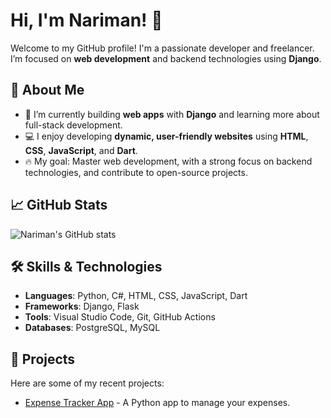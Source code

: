 # Hi, I'm Nariman! 👋

Welcome to my GitHub profile! I'm a passionate developer and freelancer.  
I’m focused on **web development** and backend technologies using **Django**.

## 🚀 About Me
- 🌱 I’m currently building **web apps** with **Django** and learning more about full-stack development.
- 💻 I enjoy developing **dynamic, user-friendly websites** using **HTML**, **CSS**, **JavaScript**, and **Dart**.
- 🔥 My goal: Master web development, with a strong focus on backend technologies, and contribute to open-source projects.

## 📈 GitHub Stats
![Nariman's GitHub stats](https://github-readme-stats.vercel.app/api?username=HnarimanH&show_icons=true&theme=dark)

## 🛠️ Skills & Technologies
- **Languages**: Python, C#, HTML, CSS, JavaScript, Dart
- **Frameworks**: Django, Flask
- **Tools**: Visual Studio Code, Git, GitHub Actions
- **Databases**: PostgreSQL, MySQL

## 📂 Projects
Here are some of my recent projects:
- [Expense Tracker App](https://github.com/HnarimanH/Finance_app) - A Python app to manage your expenses.

